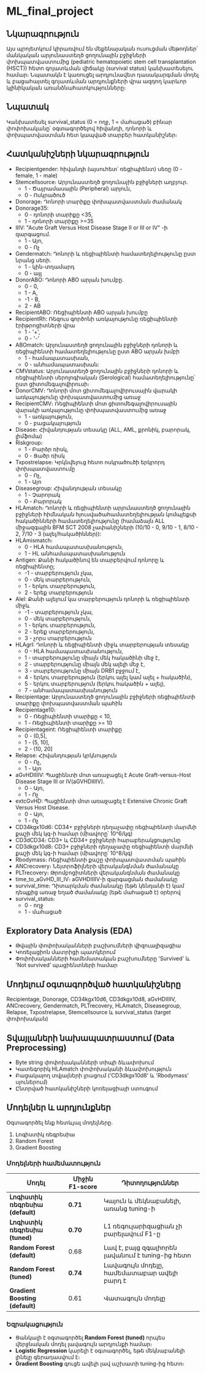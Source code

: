 # ML_final_project
## Նկարագրություն
  Այս պրոյետկում կիրառվում են մեքենայական ուսուցման մեթոդներ՝ մանկական արյունաստեղծ ցողունային բջիջների փոխպատվաստումից (pediatric hematopoietic stem cell transplantation (HSCT)) հետո գոյատևման վիճակը (survival status) կանխատեսելու համար։ Նպատակն է կառուցել արդյունավետ դասակարգման մոդել և բացահայտել գոյատևման արդյունքների վրա ազդող կարևոր կլինիկական առանձնահատկությունները։


## Նպատակ
  Կանխատեսել survival_status (0 = ողջ, 1 = մահացած) բինար փոփոխականը՝ օգտագործելով հիվանդի, դոնորի և փոխպատվաստման հետ կապված տարբեր հատկանիշներ։

## Հատկանիշների նկարագրություն
-  Recipientgender: հիվանդի (այսուհետ՝ ռեցիպիենտ) սեռը (0 - female, 1 - male)
-  Stemcellsource։ Արյունաստեղծ ցողունային բջիջների աղբյուր․
    - 1 - Ծայրամասային (Peripheral) արյուն,
    - 0 - Ոսկրածուծ
-  Donorage։ Դոնորի տարիքը փոխպատվաստման ժամանակ
-  Donorage35:
   - 0 - դոնորի տարիքը <35,
   - 1 - դոնորի տարիքը >=35
-  IIIV: "Acute Graft Versus Host Disease Stage II or III or IV" -ի զարգացում․
    - 1 - Այո,
    - 0 - Ոչ 
-  Gendermatch։ Դոնորի և ռեցիպիենտի համատեղելիությունը ըստ նրանց սեռի․
    - 1 - կին-տղամարդ 
    - 0 - այլ
-  DonorABO: Դոնորի ABO արյան խումբը․
     - 0 - 0,
     - 1 - A,
     - -1 - B,
     - 2 - AB
-  RecipientABO: Ռեցիպիենտի ABO արյան խումբը
-  RecipientRh: Ռեզուս գործոնի առկայությունը ռեցիպիենտի էրիթրոցիտների վրա
    - 1 - '+',
    - 0 - '-' 
-  ABOmatch: Արյունաստեղծ ցողունային բջիջների դոնորի և ռեցիպիենտի համատեղելիությունը ըստ ABO արյան խմբի 
    - 1 - համապատասխան,
    - 0 - անհամապատասխան:
-  CMVstatus: Արյունաստեղծ ցողունային բջիջների դոնորի և ռեցիպիենտի սերոլոգիական (Serological) համատեղելիությունը՝ ըստ ցիտոմեգալովիրուսի։
-  DonorCMV։ Դոնորի մոտ ցիտոմեգալովիրուսային վարակի առկայությունը փոխպատվաստումից առաջ
-  RecipientCMV։ Ռեցիպիենտի մոտ ցիտոմեգալովիրուսային վարակի առկայությունը փոխպատվաստումից առաջ
    - 1 - առկայություն,
    - 0 - բացակայություն
-  Disease։ Հիվանդության տեսակը (ALL, AML, քրոնիկ, բարորակ, լիմֆոմա)
-  Riskgroup։
    - 1 - Բարձր ռիսկ,
    - 0 - Ցածր ռիսկ
-  Txpostrelapse։ Կրկնվելուց հետո ոսկրածուծի երկրորդ փոխպատվաստումը
    - 0 - Ոչ,
    - 1 - Այո 
-  Diseasegroup: Հիվանդության տեսակը
    - 1 - Չարորակ 
    - 0 - Բարորակ
-  HLAmatch։ Դոնորի և ռեցիպիենտի արյունաստեղծ ցողունային բջիջների հիմնական հյուսվածահամատեղելիության կոմպլեքսի հակածինների համատեղելիությունը (համաձայն ALL միջազգային BFM SCT 2008 չափանիշների (10/10 - 0, 9/10 - 1, 8/10 - 2, 7/10 - 3 (ալել/հակածիններ)):
-   HLAmismatch։
    - 0 - HLA համապատասխանություն,
    - 1 - HL անհամապատասխանություն
-   Antigen: Քանի հակածինով են տարբերվում դոնորը և ռեցիպիենտը;
    - -1 - տարբերություն չկա,
    - 0 - մեկ տարբերություն,
    - 1 - երկու տարբերություն,
    - 2 - երեք տարբերություն
-   Alel: Քանի ալելում կա տարբերություն դոնորի և ռեցիպիենտի միջև
    - -1 - տարբերություն չկա,
    - 0 - մեկ տարբերություն,
    - 1 - երկու տարբերություն,
    - 2 - երեք տարբերություն,
    - 3 - չորս տարբերություն
-  HLAgrI: Դոնորի և ռեցիպիենտի միջև տարբերության տեսակը
   - 0 - HLA համապատասխանություն,
   - 1 - տարբերությունը միայն մեկ հակածինի մեջ է,
   - 2 - տարբերությունը միայն մեկ ալելի մեջ է,
   - 3 - տարբերությունը միայն DRB1 բջջում է,
   - 4 - երկու տարբերություն (երկու ալել կամ ալել + հակածին),
   - 5 - երկու տարբերություն (երկու հակածին + ալել),
   - 7 - անհամապատասխանություն
-   Recipientage: Արյունաստեղծ ցողունային բջիջների ռեցիպիենտի տարիքը փոխպատվաստման պահին
-   Recipientage10։
    - 0 - Ռեցիպիենտի տարիքը < 10,
    - 1 - Ռեցիպիենտի տարիքը >= 10 
-   Recipientageint: Ռեցիպիենտի տարիքը
    - 0 - (0,5],
    - 1 - (5, 10],
    - 2 - (10, 20]
-   Relapse: Հիվանդության կրկնություն
    - 0 - Ոչ,
    - 1 - Այո
-   aGvHDIIIIV: Պացիենտի մոտ առաջացել է Acute Graft-versus-Host Disease Stage III or IV(aGVHDIIIIV).
    - 0 - Այո,
    - 1 - Ոչ
-   extcGvHD: Պացիենտի մոտ առաջացել է Extensive Chronic Graft Versus Host Disease.
    - 0 - Այո,
    - 1 - Ոչ
-   CD34kgx10d6: CD34+ բջիջների դեղաչափը ռեցիպիենտի մարմնի քաշի մեկ կգ-ի համար (միավորը՝ 10^6/կգ)
-   CD3dCD34։ CD3+ և CD34+ բջիջների հարաբերակցությունը
-   CD3dkgx10d8։ CD3+ բջիջների դեղաչափը ռեցիպիենտի մարմնի քաշի մեկ կգ-ի համար (միավորը՝ 10^8/կգ)
-   Rbodymass։ Ռեցիպիենտի քաշը փոխպատվաստման պահին
-   ANCrecovery։ Նեյտրոֆիլների վերականգնման ժամանակը
-   PLTrecovery։ Թրոմբոցիտների վերականգնման ժամանակը
-   time_to_aGvHD_III_IV։ aGVHDIIIIV-ի զարգացման ժամանակը
-   survival_time։ Դիտարկման ժամանակը (եթե կենդանի է) կամ դեպքից առաջ եղած ժամանակը (եթե մահացած է) օրերով
-   survival_status։
    - 0 - ողջ
    - 1 - մահացած

## Exploratory Data Analysis (EDA)
- Թվային փոփոխականների բաշխումների վիզուալիզացիա
- Կոռելացիոն մատրիցի պատկերում
- Փոփոխականների համեմատական բաշխումները 'Survived' և 'Not survived' պացիենտների համար 

## Մոդելում օգտագործված հատկանիշները
Recipientage, Donorage, CD34kgx10d6, CD3dkgx10d8, aGvHDIIIIV, ANCrecovery, Gendermatch, PLTrecovery, HLAmatch, Diseasegroup, Relapse, Txpostrelapse, Stemcellsource և survival_status (target փոփոխական)

## Տվայլաների նախապատրաստում (Data Preprocessing)
- Byte string փոփոխականների տիպի ձևափոխում
- Կատեգորիկ HLAmatch փոփոխականի ձևափոխություն
- Բացակայող տվյալների լրացում ('CD3dkgx10d8' և 'Rbodymass' սյուներում)
- Ընտրված հատկանիշների կոռելացիայի ստուգում

## Մոդելներ և արդյունքներ
Օգտագործել ենք հետևյալ մոդելները․ 

1.  Լոգիստիկ ռեգրեսիա
2. Random Forest
3. Gradient Boosting

### Մոդելների համեմատություն

| **Մոդել**                        | **Միջին F1-score** | **Դիտողություններ**                                                                 |
|----------------------------------|-------------------|------------------------------------------------------------------------------|
| **Լոգիստիկ ռեգրեսիա (default)**| **0.71**           | Կայուն և մեկնաբանելի, առանց tuning-ի                             |
| **Լոգիստիկ ռեգրեսիա (tuned)**  | **0.70**           | L1 ռեգուլարիզացիան չի բարելավում F1-ը   |
| **Random Forest (default)**      | 0.68               | Լավ է, բայց զգալիորեն լավանում է tuning-ից հետո                              |
| **Random Forest (tuned)**        | **0.74**           | Լավագույն մոդելը, համեմատաբար ավելի բարդ է     |
| **Gradient Boosting (default)**  | 0.61               | Վատագույն մոդելը                      |

### Եզրակացություն

- Ցանկալի է օգտագործել **Random Forest (tuned)** որպես վերջնական մոդել լավագույն արդյունքի համար։
- **Logistic Regression** կարելի է օգտագործել, եթե մեկնաբանելի լինելը գերադասվում է։
- **Gradient Boosting** գուցե ավելի լավ աշխատի tuning-ից հետո։



